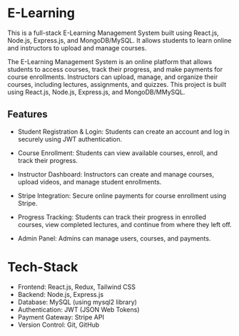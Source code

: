 # E-Learning
This is a full-stack E-Learning Management System built using React.js, Node.js, Express.js, and MongoDB/MySQL. It allows students to learn online and instructors to upload and manage courses.

The E-Learning Management System is an online platform that allows students to access courses, track their progress, and make payments for course enrollments. Instructors can upload, manage, and organize their courses, including lectures, assignments, and quizzes. This project is built using React.js, Node.js, Express.js, and MongoDB/MMySQL.


## Features
- Student Registration & Login: Students can create an account and log in securely using JWT authentication.

- Course Enrollment: Students can view available courses, enroll, and track their progress.

- Instructor Dashboard: Instructors can create and manage courses, upload videos, and manage student enrollments.

- Stripe Integration: Secure online payments for course enrollment using Stripe.

- Progress Tracking: Students can track their progress in enrolled courses, view completed lectures, and continue from where they left off.

- Admin Panel: Admins can manage users, courses, and payments.


# Tech-Stack
- Frontend: React.js, Redux, Tailwind CSS
- Backend: Node.js, Express.js
- Database: MySQL (using mysql2 library)
- Authentication: JWT (JSON Web Tokens)
- Payment Gateway: Stripe API
- Version Control: Git, GitHub


